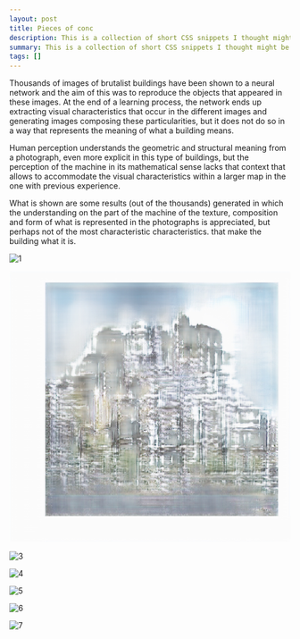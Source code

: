 ```yaml
---
layout: post
title: Pieces of conc
description: This is a collection of short CSS snippets I thought might be useful for beginners
summary: This is a collection of short CSS snippets I thought might be useful for beginners.
tags: []
---
```


Thousands of images of brutalist buildings have been shown to a neural network and the aim of this was to reproduce the objects that appeared in these images. At the end of a learning process, the network ends up extracting visual characteristics that occur in the different images and generating images composing these particularities, but it does not do so in a way that represents the meaning of what a building means.

Human perception understands the geometric and structural meaning from a photograph, even more explicit in this type of buildings, but the perception of the machine in its mathematical sense lacks that context that allows to accommodate the visual characteristics within a larger map in the one with previous experience.

What is shown are some results (out of the thousands) generated in which the understanding on the part of the machine of the texture, composition and form of what is represented in the photographs is appreciated, but perhaps not of the most characteristic characteristics. that make the building what it is.

![1](/imgs/brt0.jpg)

![2](/imgs/brt6.jpg)

![3](/imgs/brt4.jpg)

![4](/imgs/brt3.jpg)

![5](/imgs/brt60.jpg)

![6](/imgs/brt1.jpg)

![7](/imgs/brt50.jpg)
